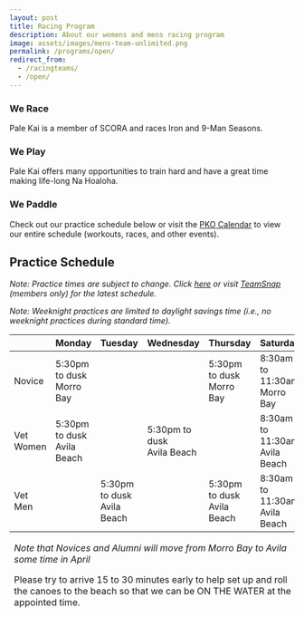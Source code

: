 ```yaml
---
layout: post
title: Racing Program
description: About our womens and mens racing program
image: assets/images/mens-team-unlimited.png
permalink: /programs/open/
redirect_from:
  - /racingteams/
  - /open/
---
```


<div class="row">
	<div class="4u 12u$(medium)">
		<h3>We Race</h3>
		<p>Pale Kai is a member of SCORA and races Iron and 9-Man Seasons.</p>
	</div>
	<div class="4u 12u$(medium)">
		<h3>We Play</h3>
		<p>Pale Kai offers many opportunities to train hard and have a great time making life-long Na Hoaloha.</p>
	</div>
	<div class="4u$ 12u$(medium)">
		<h3>We Paddle</h3>
		<!-- <p>Practice dates for the upcoming season will be announced soon.</p> -->
        <p>
            Check out our practice schedule below or visit the <a href="/calendar/">PKO Calendar</a> to view our entire schedule (workouts,
            races, and other events).
        </p>
	</div>
</div>

<h2>Practice Schedule</h2>

<!--
<p>For this season, Pale Kai Outrigger women's and men's teams will practice 3 days a week with a fourth day of practice for those who wish to race on top teams. It's going to be great year with more blending amongst all our paddlers and lots more time on the water.</p>
-->

<!--
<p><a href="/joinus/">Click here</a> for the 2023 Demo Days schedule.</p>
-->

<!-- 
<p><i>
    Note: When a Winter Paddling day conflicts with a Demo Day, practice MAY be moved to the following Sunday. Click <a href="/calendar/">here</a>
    or visit <a href="https://go.teamsnap.com/" target="_blank">TeamSnap</a> for the latest schedule.
</i></p>
-->

<p><i>
    Note: Practice times are subject to change. Click <a href="/calendar/">here</a>
    or visit <a href="https://go.teamsnap.com/" target="_blank">TeamSnap</a> (members only) for the latest schedule.
</i></p>

<p><i>
    Note: Weeknight practices are limited to daylight savings time (i.e., no weeknight practices during standard time).
</i></p>

<div class="table-wrapper">
	<table>
		<thead>
			<tr>
				<th></th>
				<th style="text-align:center">Monday</th>
				<th style="text-align:center">Tuesday</th>
				<th style="text-align:center">Wednesday</th>
				<th style="text-align:center">Thursday</th>
				<th style="text-align:center">Saturday</th>
			</tr>
		</thead>
		<tbody>
			<tr>
				<td>Novice</td>
				<td>
					5:30pm to dusk<br/>
                    Morro Bay
				</td>
				<td>
				</td>
                <td>
                </td>
				<td>
					5:30pm to dusk<br/>
                    Morro Bay
				</td>	
                <td>
                    8:30am to 11:30am<br/>
                    Morro Bay
                </td>
			</tr>
			<tr>
				<td>Vet<br>Women</td>
				<td>
					5:30pm to dusk<br/>
                    Avila Beach
				</td>
				<td>
				</td>
                <td>
					5:30pm to dusk<br/>
                    Avila Beach
                </td>
				<td>
				</td>
				<td>
					8:30am to 11:30am<br/>
                    Avila Beach
                </td>
			</tr>
            <tr>
				<td>Vet<br>Men</td>
				<td>
				</td>
				<td>
					5:30pm to dusk<br/>
                    Avila Beach
				</td>
                <td>
                </td>
				<td>
					5:30pm to dusk<br/>
                    Avila Beach
				</td>
				<td>
					8:30am to 11:30am<br/>
                    Avila Beach
                </td>
			</tr>
            <!--
            <tr>
				<td>Alumni</td>
				<td>
					5:30pm to dusk<br/>
                    Morro Bay
				</td>
				<td>
				</td>
                <td>
                </td>
				<td>
					5:30pm to dusk<br/>
                    Morro Bay
				</td>
				<td>
                </td>
			</tr>
            -->
		</tbody>
		<tfoot>
			<tr>
				<td colspan="6">
                    <P><I>Note that Novices and Alumni will move from Morro Bay to Avila some time in April</I></P>
                    <P>
                        Please try to arrive 15 to 30 minutes early to help set up and roll the canoes to the beach so that we can be ON THE
                        WATER at the appointed time.
                    </p>
				</td>
			</tr>
		</tfoot>
	</table>
</div>
